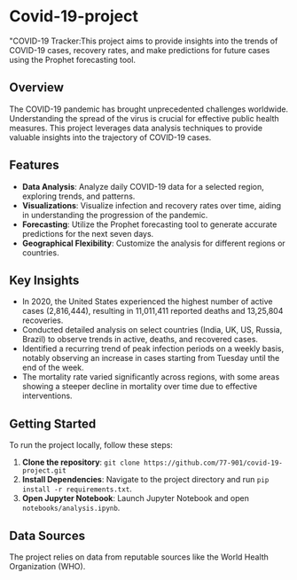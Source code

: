 # Covid-19-project
"COVID-19 Tracker:This project aims to provide insights into the trends of COVID-19 cases, recovery rates, and make predictions for future cases using the Prophet forecasting tool.

## Overview
The COVID-19 pandemic has brought unprecedented challenges worldwide. Understanding the spread of the virus is crucial for effective public health measures. This project leverages data analysis techniques to provide valuable insights into the trajectory of COVID-19 cases.

## Features
- **Data Analysis**: Analyze daily COVID-19 data for a selected region, exploring trends, and patterns.
- **Visualizations**: Visualize infection and recovery rates over time, aiding in understanding the progression of the pandemic.
- **Forecasting**: Utilize the Prophet forecasting tool to generate accurate predictions for the next seven days.
- **Geographical Flexibility**: Customize the analysis for different regions or countries.

## Key Insights
- In 2020, the United States experienced the highest number of active cases (2,816,444), resulting in 11,011,411 reported deaths and 13,25,804 recoveries.
- Conducted detailed analysis on select countries (India, UK, US, Russia, Brazil) to observe trends in active, deaths, and recovered cases.
- Identified a recurring trend of peak infection periods on a weekly basis, notably observing an increase in cases starting from Tuesday until the end of the week.
- The mortality rate varied significantly across regions, with some areas showing a steeper decline in mortality over time due to effective interventions.

## Getting Started
To run the project locally, follow these steps:
1. **Clone the repository**: `git clone https://github.com/77-901/covid-19-project.git`
2. **Install Dependencies**: Navigate to the project directory and run `pip install -r requirements.txt`.
3. **Open Jupyter Notebook**: Launch Jupyter Notebook and open `notebooks/analysis.ipynb`.

## Data Sources

The project relies on data from reputable sources like the World Health Organization (WHO).

